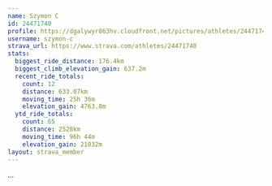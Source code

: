```yaml
---
name: Szymon C
id: 24471740
profile: https://dgalywyr863hv.cloudfront.net/pictures/athletes/24471740/7213253/2/large.jpg
username: szymon-c
strava_url: https://www.strava.com/athletes/24471740
stats:
  biggest_ride_distance: 176.4km
  biggest_climb_elevation_gain: 637.2m
  recent_ride_totals:
    count: 12
    distance: 633.07km
    moving_time: 25h 36m
    elevation_gain: 4763.8m
  ytd_ride_totals:
    count: 65
    distance: 2528km
    moving_time: 96h 44m
    elevation_gain: 21032m
layout: strava_member
--- 
```

...
